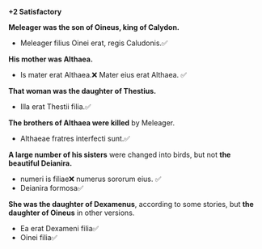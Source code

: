 **+2 Satisfactory**

**Meleager was the son of Oineus, king of Calydon.**
- Meleager filius Oinei erat, regis Caludonis.✅

**His mother was Althaea.**
- Is mater erat Althaea.❌ Mater eius erat Althaea. ✅

**That woman was the daughter of Thestius.**
- Illa erat Thestii filia.✅

**The brothers of Althaea were killed** by Meleager.
- Althaeae fratres interfecti sunt.✅

**A large number of his sisters** were changed into birds, but not **the beautiful Deianira.**
- numeri is filiae❌ numerus sororum eius. ✅
- Deianira formosa✅

**She was the daughter of Dexamenus**, according to some stories, but **the daughter of Oineus** in other versions.
- Ea erat Dexameni filia✅
- Oinei filia✅

